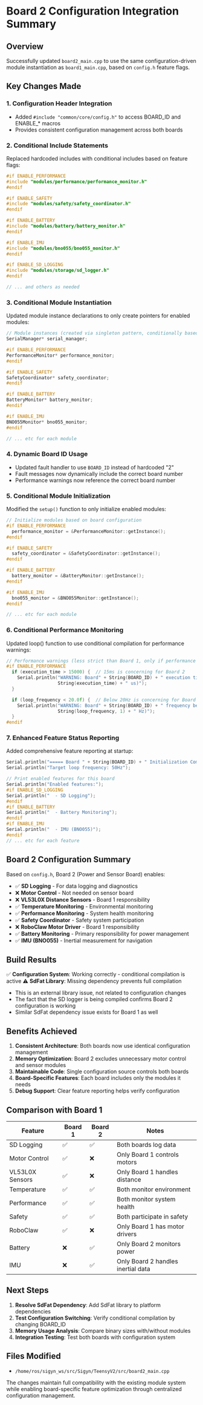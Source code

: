 # Board 2 Configuration Integration Summary

## Overview
Successfully updated `board2_main.cpp` to use the same configuration-driven module instantiation as `board1_main.cpp`, based on `config.h` feature flags.

## Key Changes Made

### 1. Configuration Header Integration
- Added `#include "common/core/config.h"` to access BOARD_ID and ENABLE_* macros
- Provides consistent configuration management across both boards

### 2. Conditional Include Statements
Replaced hardcoded includes with conditional includes based on feature flags:

```cpp
#if ENABLE_PERFORMANCE
#include "modules/performance/performance_monitor.h"
#endif

#if ENABLE_SAFETY
#include "modules/safety/safety_coordinator.h"
#endif

#if ENABLE_BATTERY
#include "modules/battery/battery_monitor.h"
#endif

#if ENABLE_IMU
#include "modules/bno055/bno055_monitor.h"
#endif

#if ENABLE_SD_LOGGING
#include "modules/storage/sd_logger.h"
#endif

// ... and others as needed
```

### 3. Conditional Module Instantiation
Updated module instance declarations to only create pointers for enabled modules:

```cpp
// Module instances (created via singleton pattern, conditionally based on board config)
SerialManager* serial_manager;

#if ENABLE_PERFORMANCE
PerformanceMonitor* performance_monitor;
#endif

#if ENABLE_SAFETY
SafetyCoordinator* safety_coordinator;
#endif

#if ENABLE_BATTERY
BatteryMonitor* battery_monitor;
#endif

#if ENABLE_IMU
BNO055Monitor* bno055_monitor;
#endif

// ... etc for each module
```

### 4. Dynamic Board ID Usage
- Updated fault handler to use `BOARD_ID` instead of hardcoded "2"
- Fault messages now dynamically include the correct board number
- Performance warnings now reference the correct board number

### 5. Conditional Module Initialization
Modified the `setup()` function to only initialize enabled modules:

```cpp
// Initialize modules based on board configuration
#if ENABLE_PERFORMANCE
  performance_monitor = &PerformanceMonitor::getInstance();
#endif

#if ENABLE_SAFETY
  safety_coordinator = &SafetyCoordinator::getInstance();
#endif

#if ENABLE_BATTERY
  battery_monitor = &BatteryMonitor::getInstance();
#endif

#if ENABLE_IMU
  bno055_monitor = &BNO055Monitor::getInstance();
#endif

// ... etc for each module
```

### 6. Conditional Performance Monitoring
Updated loop() function to use conditional compilation for performance warnings:

```cpp
// Performance warnings (less strict than Board 1, only if performance monitoring enabled)
#if ENABLE_PERFORMANCE
  if (execution_time > 15000) {  // 15ms is concerning for Board 2
    Serial.println("WARNING: Board" + String(BOARD_ID) + " execution time exceeded 15ms (" +
                   String(execution_time) + " us)");
  }

  if (loop_frequency < 20.0f) {  // Below 20Hz is concerning for Board 2
    Serial.println("WARNING: Board" + String(BOARD_ID) + " frequency below 20Hz (" +
                   String(loop_frequency, 1) + " Hz)");
  }
#endif
```

### 7. Enhanced Feature Status Reporting
Added comprehensive feature reporting at startup:

```cpp
Serial.println("===== Board " + String(BOARD_ID) + " Initialization Complete =====");
Serial.println("Target loop frequency: 50Hz");

// Print enabled features for this board
Serial.println("Enabled features:");
#if ENABLE_SD_LOGGING
Serial.println("  - SD Logging");
#endif
#if ENABLE_BATTERY
Serial.println("  - Battery Monitoring");
#endif
#if ENABLE_IMU
Serial.println("  - IMU (BNO055)");
#endif
// ... etc for each feature
```

## Board 2 Configuration Summary

Based on `config.h`, Board 2 (Power and Sensor Board) enables:

- ✅ **SD Logging** - For data logging and diagnostics
- ❌ **Motor Control** - Not needed on sensor board
- ❌ **VL53L0X Distance Sensors** - Board 1 responsibility
- ✅ **Temperature Monitoring** - Environmental monitoring
- ✅ **Performance Monitoring** - System health monitoring
- ✅ **Safety Coordinator** - Safety system participation
- ❌ **RoboClaw Motor Driver** - Board 1 responsibility
- ✅ **Battery Monitoring** - Primary responsibility for power management
- ✅ **IMU (BNO055)** - Inertial measurement for navigation

## Build Results

✅ **Configuration System**: Working correctly - conditional compilation is active
⚠️ **SdFat Library**: Missing dependency prevents full compilation
- This is an external library issue, not related to configuration changes
- The fact that the SD logger is being compiled confirms Board 2 configuration is working
- Similar SdFat dependency issue exists for Board 1 as well

## Benefits Achieved

1. **Consistent Architecture**: Both boards now use identical configuration management
2. **Memory Optimization**: Board 2 excludes unnecessary motor control and sensor modules
3. **Maintainable Code**: Single configuration source controls both boards
4. **Board-Specific Features**: Each board includes only the modules it needs
5. **Debug Support**: Clear feature reporting helps verify configuration

## Comparison with Board 1

| Feature | Board 1 | Board 2 | Notes |
|---------|---------|---------|-------|
| SD Logging | ✅ | ✅ | Both boards log data |
| Motor Control | ✅ | ❌ | Only Board 1 controls motors |
| VL53L0X Sensors | ✅ | ❌ | Only Board 1 handles distance |
| Temperature | ✅ | ✅ | Both monitor environment |
| Performance | ✅ | ✅ | Both monitor system health |
| Safety | ✅ | ✅ | Both participate in safety |
| RoboClaw | ✅ | ❌ | Only Board 1 has motor drivers |
| Battery | ❌ | ✅ | Only Board 2 monitors power |
| IMU | ❌ | ✅ | Only Board 2 handles inertial data |

## Next Steps

1. **Resolve SdFat Dependency**: Add SdFat library to platform dependencies
2. **Test Configuration Switching**: Verify conditional compilation by changing BOARD_ID
3. **Memory Usage Analysis**: Compare binary sizes with/without modules
4. **Integration Testing**: Test both boards with configuration system

## Files Modified

- `/home/ros/sigyn_ws/src/Sigyn/TeensyV2/src/board2_main.cpp`

The changes maintain full compatibility with the existing module system while enabling board-specific feature optimization through centralized configuration management.
